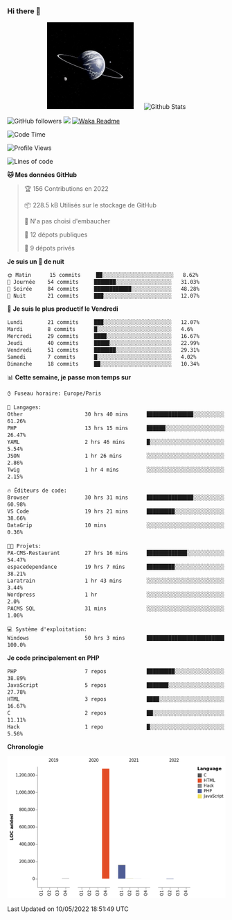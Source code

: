 ### Hi there 👋

<p align="center">
  <img src="https://github.com/Loviflo/Loviflo/blob/main/img/portrait.jpg" alt="Loviflo" height="200" style="margin-right: 20px"/>
  <img src="https://github-readme-stats.vercel.app/api?username=Loviflo&show_icons=true&theme=graywhite" alt="Github Stats" />
</p>

![GitHub followers](https://img.shields.io/github/followers/Loviflo?label=Follow&style=social)
![](https://visitor-badge.glitch.me/badge?page_id=Loviflo.Loviflo)
[![Waka Readme](https://github.com/Loviflo/Loviflo/actions/workflows/update-stats.yml/badge.svg)](https://github.com/Loviflo/Loviflo/actions/workflows/update-stats.yml)

<!--START_SECTION:waka-->
![Code Time](http://img.shields.io/badge/Code%20Time-0-blue)

![Profile Views](http://img.shields.io/badge/Vues%20du%20profil-13-blue)

![Lines of code](https://img.shields.io/badge/Depuis%20Hello%20World%2C%20j%27ai%20%C3%A9crit-1%20Million%20Lignes%20de%20code-blue)

**🐱 Mes données GitHub** 

> 🏆 156 Contributions en 2022
 > 
> 📦 228.5 kB Utilisés sur le stockage de GitHub 
 > 
> 🚫 N'a pas choisi d'embaucher
 > 
> 📜 12 dépots publiques 
 > 
> 🔑 9 dépots privés  
 > 
**Je suis un 🦉 de nuit** 

```text
🌞 Matin      15 commits     ██░░░░░░░░░░░░░░░░░░░░░░░   8.62% 
🌆 Journée    54 commits     ███████░░░░░░░░░░░░░░░░░░   31.03% 
🌃 Soirée     84 commits     ████████████░░░░░░░░░░░░░   48.28% 
🌙 Nuit       21 commits     ███░░░░░░░░░░░░░░░░░░░░░░   12.07%

```
📅 **Je suis le plus productif le Vendredi** 

```text
Lundi        21 commits     ███░░░░░░░░░░░░░░░░░░░░░░   12.07% 
Mardi        8 commits      █░░░░░░░░░░░░░░░░░░░░░░░░   4.6% 
Mercredi     29 commits     ████░░░░░░░░░░░░░░░░░░░░░   16.67% 
Jeudi        40 commits     █████░░░░░░░░░░░░░░░░░░░░   22.99% 
Vendredi     51 commits     ███████░░░░░░░░░░░░░░░░░░   29.31% 
Samedi       7 commits      █░░░░░░░░░░░░░░░░░░░░░░░░   4.02% 
Dimanche     18 commits     ██░░░░░░░░░░░░░░░░░░░░░░░   10.34%

```


📊 **Cette semaine, je passe mon temps sur** 

```text
⌚︎ Fuseau horaire: Europe/Paris

💬 Langages: 
Other                    30 hrs 40 mins      ███████████████░░░░░░░░░░   61.26% 
PHP                      13 hrs 15 mins      ██████░░░░░░░░░░░░░░░░░░░   26.47% 
YAML                     2 hrs 46 mins       █░░░░░░░░░░░░░░░░░░░░░░░░   5.54% 
JSON                     1 hr 26 mins        ░░░░░░░░░░░░░░░░░░░░░░░░░   2.86% 
Twig                     1 hr 4 mins         ░░░░░░░░░░░░░░░░░░░░░░░░░   2.15%

🔥 Éditeurs de code: 
Browser                  30 hrs 31 mins      ███████████████░░░░░░░░░░   60.98% 
VS Code                  19 hrs 21 mins      █████████░░░░░░░░░░░░░░░░   38.66% 
DataGrip                 10 mins             ░░░░░░░░░░░░░░░░░░░░░░░░░   0.36%

🐱‍💻 Projets: 
PA-CMS-Restaurant        27 hrs 16 mins      █████████████░░░░░░░░░░░░   54.47% 
espacedependance         19 hrs 7 mins       █████████░░░░░░░░░░░░░░░░   38.21% 
Laratrain                1 hr 43 mins        ░░░░░░░░░░░░░░░░░░░░░░░░░   3.44% 
Wordpress                1 hr                ░░░░░░░░░░░░░░░░░░░░░░░░░   2.0% 
PACMS SQL                31 mins             ░░░░░░░░░░░░░░░░░░░░░░░░░   1.06%

💻 Système d'exploitation: 
Windows                  50 hrs 3 mins       █████████████████████████   100.0%

```

**Je code principalement en PHP** 

```text
PHP                      7 repos             █████████░░░░░░░░░░░░░░░░   38.89% 
JavaScript               5 repos             ███████░░░░░░░░░░░░░░░░░░   27.78% 
HTML                     3 repos             ████░░░░░░░░░░░░░░░░░░░░░   16.67% 
C                        2 repos             ██░░░░░░░░░░░░░░░░░░░░░░░   11.11% 
Hack                     1 repo              █░░░░░░░░░░░░░░░░░░░░░░░░   5.56%

```


**Chronologie**

![Chart not found](https://raw.githubusercontent.com/Loviflo/Loviflo/main/charts/bar_graph.png) 


 Last Updated on 10/05/2022 18:51:49 UTC
<!--END_SECTION:waka-->
